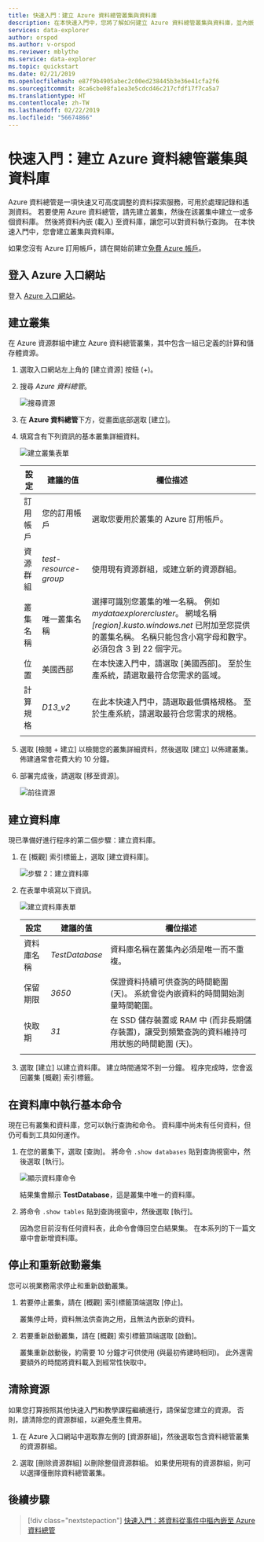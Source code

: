 ```yaml
---
title: 快速入門：建立 Azure 資料總管叢集與資料庫
description: 在本快速入門中，您將了解如何建立 Azure 資料總管叢集與資料庫，並內嵌 (載入) 資料。
services: data-explorer
author: orspod
ms.author: v-orspod
ms.reviewer: mblythe
ms.service: data-explorer
ms.topic: quickstart
ms.date: 02/21/2019
ms.openlocfilehash: e87f9b4905abec2c00ed238445b3e36e41cfa2f6
ms.sourcegitcommit: 8ca6cbe08fa1ea3e5cdcd46c217cfdf17f7ca5a7
ms.translationtype: HT
ms.contentlocale: zh-TW
ms.lasthandoff: 02/22/2019
ms.locfileid: "56674866"
---
```

# <a name="quickstart-create-an-azure-data-explorer-cluster-and-database"></a>快速入門：建立 Azure 資料總管叢集與資料庫

Azure 資料總管是一項快速又可高度調整的資料探索服務，可用於處理記錄和遙測資料。 若要使用 Azure 資料總管，請先建立叢集，然後在該叢集中建立一或多個資料庫。 然後將資料內嵌 (載入) 至資料庫，讓您可以對資料執行查詢。 在本快速入門中，您會建立叢集與資料庫。

如果您沒有 Azure 訂用帳戶，請在開始前建立[免費 Azure 帳戶](https://azure.microsoft.com/free/)。

## <a name="sign-in-to-the-azure-portal"></a>登入 Azure 入口網站

登入 [Azure 入口網站](https://portal.azure.com/)。

## <a name="create-a-cluster"></a>建立叢集

在 Azure 資源群組中建立 Azure 資料總管叢集，其中包含一組已定義的計算和儲存體資源。

1. 選取入口網站左上角的 [建立資源] 按鈕 (+)。

1. 搜尋 *Azure 資料總管*。

   ![搜尋資源](media/create-cluster-database-portal/search-resources.png)

1. 在 **Azure 資料總管**下方，從畫面底部選取 [建立]。

1. 填寫含有下列資訊的基本叢集詳細資料。

   ![建立叢集表單](media/create-cluster-database-portal/create-cluster-form.png)

    **設定** | **建議的值** | **欄位描述**
    |---|---|---|
    | 訂用帳戶 | 您的訂用帳戶 | 選取您要用於叢集的 Azure 訂用帳戶。|
    | 資源群組 | *test-resource-group* | 使用現有資源群組，或建立新的資源群組。 |
    | 叢集名稱 | 唯一叢集名稱 | 選擇可識別您叢集的唯一名稱。 例如 *mydataexplorercluster*。 網域名稱 *[region].kusto.windows.net* 已附加至您提供的叢集名稱。 名稱只能包含小寫字母和數字。 必須包含 3 到 22 個字元。
    | 位置 | 美國西部 | 在本快速入門中，請選取 [美國西部]。 至於生產系統，請選取最符合您需求的區域。
    | 計算規格 | *D13_v2* | 在此本快速入門中，請選取最低價格規格。 至於生產系統，請選取最符合您需求的規格。
    | | |

1. 選取 [檢閱 + 建立] 以檢閱您的叢集詳細資料，然後選取 [建立] 以佈建叢集。 佈建通常會花費大約 10 分鐘。

1. 部署完成後，請選取 [移至資源]。

    ![前往資源](media/create-cluster-database-portal/notification-resource.png)

## <a name="create-a-database"></a>建立資料庫

現已準備好進行程序的第二個步驟：建立資料庫。

1. 在 [概觀] 索引標籤上，選取 [建立資料庫]。

    ![步驟 2：建立資料庫](media/create-cluster-database-portal/database-creation.png)

1. 在表單中填寫以下資訊。

    ![建立資料庫表單](media/create-cluster-database-portal/create-database.png)

    **設定** | **建議的值** | **欄位描述**
    |---|---|---|
    | 資料庫名稱 | *TestDatabase* | 資料庫名稱在叢集內必須是唯一而不重複。
    | 保留期限 | *3650* | 保證資料持續可供查詢的時間範圍 (天)。 系統會從內嵌資料的時間開始測量時間範圍。
    | 快取期 | *31* | 在 SSD 儲存裝置或 RAM 中 (而非長期儲存裝置)，讓受到頻繁查詢的資料維持可用狀態的時間範圍 (天)。
    | | | |

1. 選取 [建立] 以建立資料庫。 建立時間通常不到一分鐘。 程序完成時，您會返回叢集 [概觀] 索引標籤。

## <a name="run-basic-commands-in-the-database"></a>在資料庫中執行基本命令

現在已有叢集和資料庫，您可以執行查詢和命令。 資料庫中尚未有任何資料，但仍可看到工具如何運作。

1. 在您的叢集下，選取 [查詢]。 將命令 `.show databases` 貼到查詢視窗中，然後選取 [執行]。

    ![顯示資料庫命令](media/create-cluster-database-portal/show-databases.png)

    結果集會顯示 **TestDatabase**，這是叢集中唯一的資料庫。

1. 將命令 `.show tables` 貼到查詢視窗中，然後選取 [執行]。

    因為您目前沒有任何資料表，此命令會傳回空白結果集。 在本系列的下一篇文章中會新增資料庫。

## <a name="stop-and-restart-the-cluster"></a>停止和重新啟動叢集

您可以視業務需求停止和重新啟動叢集。

1. 若要停止叢集，請在 [概觀] 索引標籤頂端選取 [停止]。

    叢集停止時，資料無法供查詢之用，且無法內嵌新的資料。

1. 若要重新啟動叢集，請在 [概觀] 索引標籤頂端選取 [啟動]。

    叢集重新啟動後，約需要 10 分鐘才可供使用 (與最初佈建時相同)。 此外還需要額外的時間將資料載入到經常性快取中。  

## <a name="clean-up-resources"></a>清除資源

如果您打算按照其他快速入門和教學課程繼續進行，請保留您建立的資源。 否則，請清除您的資源群組，以避免產生費用。

1. 在 Azure 入口網站中選取靠左側的 [資源群組]，然後選取包含資料總管叢集的資源群組。  

1. 選取 [刪除資源群組] 以刪除整個資源群組。 如果使用現有的資源群組，則可以選擇僅刪除資料總管叢集。

## <a name="next-steps"></a>後續步驟

> [!div class="nextstepaction"]
> [快速入門：將資料從事件中樞內嵌至 Azure 資料總管](ingest-data-event-hub.md)


